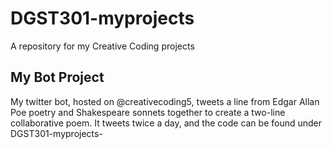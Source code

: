 # DGST301-myprojects
A repository for my Creative Coding projects
## My Bot Project
My twitter bot, hosted on @creativecoding5, tweets a line from Edgar Allan Poe poetry and Shakespeare sonnets together to create a two-line collaborative poem. It tweets twice a day, and the code can be found under DGST301-myprojects-
